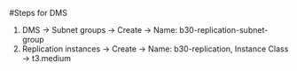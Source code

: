 #Steps for DMS

1. DMS -> Subnet groups -> Create -> Name: b30-replication-subnet-group
2. Replication instances -> Create -> Name: b30-replication, Instance Class -> t3.medium
